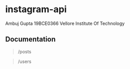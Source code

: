 # instagram-api

Ambuj Gupta
19BCE0366
Vellore Institute Of Technology

## Documentation
> /posts

> /users
